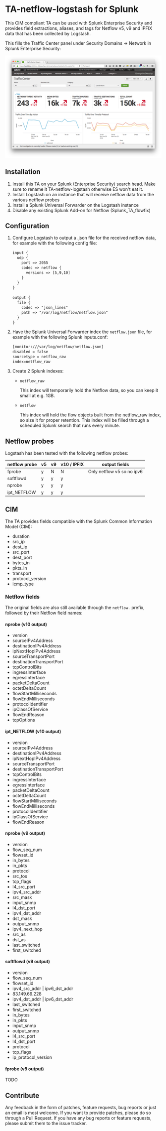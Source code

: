 # TA-netflow-logstash for Splunk

This CIM compliant TA can be used with Splunk Enterprise Security and
provides field extractions, aliases, and tags for Netflow v5, v9 and IPFIX data
that has been collected by Logstash.

This fills the Traffic Center panel under Security Domains -> Network in Splunk
Enterprise Security:

![Splunk ES Traffic Center](splunk_es_traffic_center.png)

## Installation

1. Install this TA on your Splunk (Enterprise Security) search head. Make sure to rename it TA-netflow-logstash otherwise ES won't eat it.
2. Install Logstash on an instance that will receive netflow data from the various netflow probes
3. Install a Splunk Universal Forwarder on the Logstash instance
4. Disable any existing Splunk Add-on for Netflow (Splunk_TA_flowfix)

## Configuration 

1. Configure Logstash to output a .json file for the received netflow data, for example with the following config file:

    ```
    input {
      udp {
        port => 2055
        codec => netflow {
          versions => [5,9,10]
        }
      }
    }
    
    output {
      file {
        codec => "json_lines"
        path => "/var/log/netflow/netflow.json"
      }
    }
    ```

2. Have the Splunk Universal Forwarder index the `netflow.json` file, for example with the following Splunk inputs.conf:

    ```
    [monitor:///var/log/netflow/netflow.json]
    disabled = false
    sourcetype = netflow_raw
    index=netflow_raw
    ```

3. Create 2 Splunk indexes:

    * `netflow_raw`
       
       This index will temporarily hold the Netflow data, so you can keep it small at e.g. 1GB.

    * `netflow`

       This index will hold the flow objects built from the netflow_raw index, so size it for proper retention. This index will be filled through a scheduled Splunk search that runs every minute.


## Netflow probes

Logstash has been tested with the following netflow probes:

| netflow probe | v5 | v9 | v10 / IPFIX | output fields
|---------------|----|----|------|----
| fprobe        | y  |  N | N    | Only netflow v5 so no ipv6
| softflowd     | y  |  y | y    | 
| nprobe        | y  |  y | y    |
| ipt_NETFLOW   | y  |  y | y    |

## CIM 

The TA provides fields compatible with the Splunk Common Information Model (CIM):

* duration
* src_ip
* dest_ip
* src_port
* dest_port
* bytes_in
* pkts_in
* transport
* protocol_version
* icmp_type

### Netflow fields

The original fields are also still available through the `netflow.` prefix, followed by their Netflow field names:

#### nprobe (v10 output)

* version
* sourceIPv4Address
* destinationIPv4Address
* ipNextHopIPv4Address
* sourceTransportPort
* destinationTransportPort
* tcpControlBits
* ingressInterface
* egressInterface
* packetDeltaCount
* octetDeltaCount
* flowStartMilliseconds
* flowEndMilliseconds
* protocolIdentifier
* ipClassOfService
* flowEndReason
* tcpOptions

#### ipt_NETFLOW (v10 output)

* version
* sourceIPv4Address
* destinationIPv4Address
* ipNextHopIPv4Address
* sourceTransportPort
* destinationTransportPort
* tcpControlBits
* ingressInterface
* egressInterface
* packetDeltaCount
* octetDeltaCount
* flowStartMilliseconds
* flowEndMilliseconds
* protocolIdentifier
* ipClassOfService
* flowEndReason

#### nprobe (v9 output)

* version
* flow_seq_num
* flowset_id
* in_bytes
* in_pkts
* protocol
* src_tos
* tcp_flags
* l4_src_port
* ipv4_src_addr
* src_mask
* input_snmp
* l4_dst_port
* ipv4_dst_addr
* dst_mask
* output_snmp
* ipv4_next_hop
* src_as
* dst_as
* last_switched
* first_switched

#### softflowd (v9 output)

* version
* flow_seq_num
* flowset_id
* ipv4_src_addr | ipv6_dst_addr
* 83.149.69.228
* ipv4_dst_addr | ipv6_dst_addr
* last_switched
* first_switched
* in_bytes
* in_pkts
* input_snmp
* output_snmp
* l4_src_port
* l4_dst_port
* protocol
* tcp_flags
* ip_protocol_version

#### fprobe (v5 output)

TODO

## Contribute

Any feedback in the form of patches, feature requests, bug reports or just an email is most welcome.
If you want to provide patches, please do so through a Pull Request.
If you have any bug reports or feature requests, please submit them to the issue tracker.

